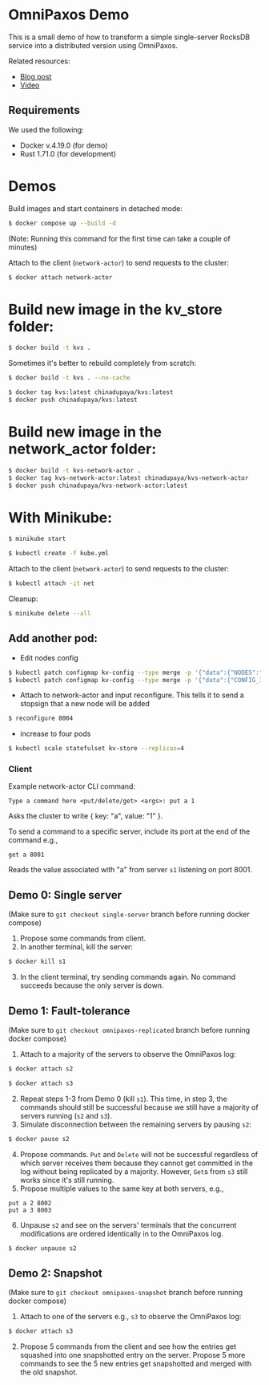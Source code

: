 # OmniPaxos Demo
This is a small demo of how to transform a simple single-server RocksDB service into a distributed version using OmniPaxos.

Related resources:
- [Blog post](https://omnipaxos.com/blog/building-distributed-rocksdb-with-omnipaxos-in-8-minutes/)
- [Video](https://youtu.be/4VqB0-KOsms)

## Requirements
We used the following:
- Docker v.4.19.0 (for demo)
- Rust 1.71.0 (for development)



# Demos
Build images and start containers in detached mode:
```bash
$ docker compose up --build -d
```
(Note: Running this command for the first time can take a couple of minutes)

Attach to the client (`network-actor`) to send requests to the cluster:
```bash
$ docker attach network-actor
```

# Build new image in the kv_store folder:

```bash
$ docker build -t kvs .
```
Sometimes it's better to rebuild completely from scratch: 
```bash
$ docker build -t kvs . --no-cache
```
```bash
$ docker tag kvs:latest chinadupaya/kvs:latest
$ docker push chinadupaya/kvs:latest
```

# Build new image in the network_actor folder:
```bash
$ docker build -t kvs-network-actor .
$ docker tag kvs-network-actor:latest chinadupaya/kvs-network-actor
$ docker push chinadupaya/kvs-network-actor:latest
```

# With Minikube:
```bash
$ minikube start
```

```bash
$ kubectl create -f kube.yml 
```
Attach to the client (`network-actor`) to send requests to the cluster:
```bash
$ kubectl attach -it net
```
Cleanup:
```bash
$ minikube delete --all
```

## Add another pod:
- Edit nodes config
```bash
$ kubectl patch configmap kv-config --type merge -p '{"data":{"NODES":"[1,2,3,4]"}}'
$ kubectl patch configmap kv-config --type merge -p '{"data":{"CONFIG_ID":"2"}}'
```

- Attach to network-actor and input reconfigure. This tells it to send a stopsign that a new node will be added
```bash
$ reconfigure 8004
```
- increase to four pods
```bash
$ kubectl scale statefulset kv-store --replicas=4
```
### Client
Example network-actor CLI command:
```
Type a command here <put/delete/get> <args>: put a 1
```
Asks the cluster to write { key: "a", value: "1" }.

To send a command to a specific server, include its port at the end of the command e.g.,
```
get a 8001
```
Reads the value associated with "a" from server `s1` listening on port 8001.

## Demo 0: Single server
(Make sure to `git checkout single-server` branch before running docker compose)
1. Propose some commands from client.
2. In another terminal, kill the server:
```bash
$ docker kill s1
```
3. In the client terminal, try sending commands again. No command succeeds because the only server is down.

## Demo 1: Fault-tolerance
(Make sure to `git checkout omnipaxos-replicated` branch before running docker compose)
1. Attach to a majority of the servers to observe the OmniPaxos log:
```bash
$ docker attach s2
```
```bash
$ docker attach s3
```
2. Repeat steps 1-3 from Demo 0 (kill `s1`). This time, in step 3, the commands should still be successful because we still have a majority of servers running (`s2` and `s3`).
3. Simulate disconnection between the remaining servers by pausing `s2`:
```bash
$ docker pause s2
```
4. Propose commands. ``Put`` and ``Delete`` will not be successful regardless of which server receives them because they cannot get committed in the log without being replicated by a majority. However, ``Get``s from `s3` still works since it's still running.
5. Propose multiple values to the same key at both servers, e.g.,
```
put a 2 8002
put a 3 8003
```
6. Unpause ``s2`` and see on the servers' terminals that the concurrent modifications are ordered identically in to the OmniPaxos log.
```bash
$ docker unpause s2
```

## Demo 2: Snapshot
(Make sure to `git checkout omnipaxos-snapshot` branch before running docker compose)
1. Attach to one of the servers e.g., ``s3`` to observe the OmniPaxos log:
```bash
$ docker attach s3
```
2. Propose 5 commands from the client and see how the entries get squashed into one snapshotted entry on the server. Propose 5 more commands to see the 5 new entries get snapshotted and merged with the old snapshot.
